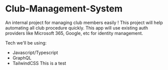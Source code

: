 # Club-Management-System

An internal project for managing club members easily ! This project will help automating all club procedure quickly. This app will use existing auth providers like Microsoft 365, Google, etc for identity management.

Tech we'll be using:

- Javascript/Typescript
- GraphQL
- TailwindCSS
 This is a test 
